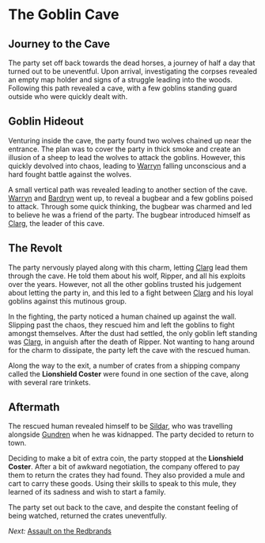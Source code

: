 The Goblin Cave
===========

Journey to the Cave
-----------

The party set off back towards the dead horses, a journey of half a day that turned out to be uneventful. Upon arrival, investigating the corpses revealed an empty map holder and signs of a struggle leading into the woods. Following this path revealed a cave, with a few goblins standing guard outside who were quickly dealt with.

Goblin Hideout
-----------

Venturing inside the cave, the party found two wolves chained up near the entrance. The plan was to cover the party in thick smoke and create an illusion of a sheep to lead the wolves to attack the goblins. However, this quickly devolved into chaos, leading to [Warryn](characters/warryn.md) falling unconscious and a hard fought battle against the wolves.

A small vertical path was revealed leading to another section of the cave. [Warryn](characters/warryn.md) and [Bardryn](characters/bardryn.md) went up, to reveal a bugbear and a few goblins poised to attack. Through some quick thinking, the bugbear was charmed and led to believe he was a friend of the party. The bugbear introduced himself as [Clarg](characters/clarg.md), the leader of this cave.

The Revolt
-----------

The party nervously played along with this charm, letting [Clarg](characters/clarg.md) lead them through the cave. He told them about his wolf, Ripper, and all his exploits over the years. However, not all the other goblins trusted his judgement about letting the party in, and this led to a fight between [Clarg](characters/clarg.md) and his loyal goblins against this mutinous group.

In the fighting, the party noticed a human chained up against the wall. Slipping past the chaos, they rescued him and left the goblins to fight amongst themselves. After the dust had settled, the only goblin left standing was [Clarg](characters/clarg.md), in anguish after the death of Ripper. Not wanting to hang around for the charm to dissipate, the party left the cave with the rescued human.

Along the way to the exit, a number of crates from a shipping company called the **Lionshield Coster** were found in one section of the cave, along with several rare trinkets.

Aftermath
----------

The rescued human revealed himself to be [Sildar](characters/sildar.md), who was travelling alongside [Gundren](characters/gundren.md) when he was kidnapped. The party decided to return to town.

Deciding to make a bit of extra coin, the party stopped at the **Lionshield Coster**. After a bit of awkward negotiation, the company offered to pay them to return the crates they had found. They also provided a mule and cart to carry these goods. Using their skills to speak to this mule, they learned of its sadness and wish to start a family.

The party set out back to the cave, and despite the constant feeling of being watched, returned the crates uneventfully.

*Next:* [Assault on the Redbrands]()